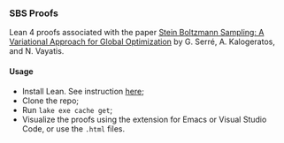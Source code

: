 ### SBS Proofs
Lean 4 proofs associated with the paper [Stein Boltzmann Sampling: A Variational Approach for Global Optimization](https://arxiv.org/abs/2402.04689) by G. Serré, A. Kalogeratos, and N. Vayatis.

#### Usage
- Install Lean. See instruction [here](https://leanprover-community.github.io/get_started.html);
- Clone the repo;
- Run `lake exe cache get`;
- Visualize the proofs using the extension for Emacs or Visual Studio Code, or use the `.html` files.
